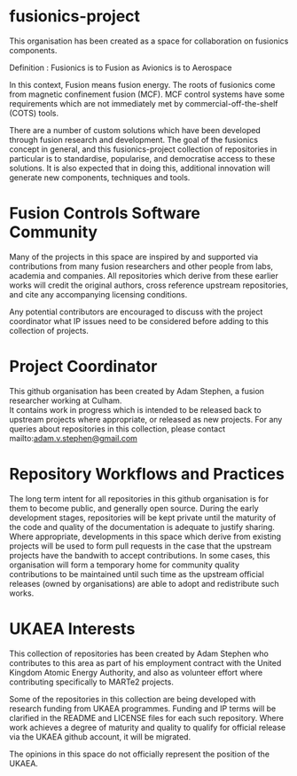 # fusionics-project

This organisation has been created as a space for collaboration on fusionics components.

Definition : Fusionics is to Fusion as Avionics is to Aerospace

In this context, Fusion means fusion energy.  The roots of fusionics come from magnetic confinement fusion (MCF).
MCF control systems have some requirements which are not immediately met by commercial-off-the-shelf (COTS) tools.

There are a number of custom solutions which have been developed through fusion research and development.
The goal of the fusionics concept in general, and this fusionics-project collection of repositories in 
particular is to standardise, popularise, and democratise access to these solutions.  It is also expected
that in doing this, additional innovation will generate new components, techniques and tools.

# Fusion Controls Software Community

Many of the projects in this space are inspired by and supported via contributions from many fusion researchers
and other people from labs, academia and companies.  All repositories which derive from these earlier works will
credit the original authors, cross reference upstream repositories, and cite any accompanying licensing conditions.

Any potential contributors are encouraged to discuss with the project coordinator what IP issues need to be considered
before adding to this collection of projects.

# Project Coordinator

This github organisation has been created by Adam Stephen, a fusion researcher working at Culham.  
It contains work in progress which is intended to be released back to upstream projects 
where appropriate, or released as new projects. For any queries about repositories in this
collection, please contact mailto:adam.v.stephen@gmail.com

# Repository Workflows and Practices

The long term intent for all repositories in this github organisation is for them to become public, and generally
open source.  During the early development stages, repositories will be kept private until the maturity of the 
code and quality of the documentation is adequate to justify sharing.  Where appropriate, developments in this
space which derive from existing projects will be used to form pull requests in the case that the upstream
projects have the bandwith to accept contributions.  In some cases, this organisation will form a temporary
home for community quality contributions to be maintained until such time as the upstream official releases
(owned by organisations) are able to adopt and redistribute such works.

# UKAEA Interests

This collection of repositories has been created by Adam Stephen who contributes to this area
as part of his employment contract with the United Kingdom Atomic Energy Authority, and also
as volunteer effort where contributing specifically to MARTe2 projects.

Some of the repositories in this collection are being developed with research funding from
UKAEA programmes.  Funding and IP terms will be clarified in the README and LICENSE files for
each such repository.  Where work achieves a degree of maturity and quality to qualify for
official release via the UKAEA github account, it will be migrated.

The opinions in this space do not officially represent the position of the UKAEA.  
